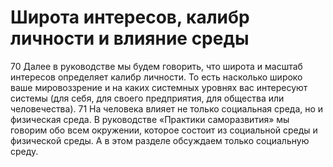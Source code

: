 # Широта интересов, калибр личности и влияние среды

70 Далее в руководстве мы будем говорить, что широта и масштаб интересов определяет калибр личности. То есть насколько широко ваше мировоззрение и на каких системных уровнях вас интересуют системы (для себя, для своего предприятия, для общества или человечества). 
71 На человека влияет не только социальная среда, но и физическая среда. В руководстве «Практики саморазвития» мы говорим обо всем окружении, которое состоит из социальной среды и физической среды. А в этом разделе обсуждаем только социальную среду.
